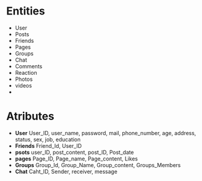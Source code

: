 # Entities 
 * User 
 * Posts 
 * Friends 
 * Pages
 * Groups
 * Chat  
 * Comments 
 * Reaction
 * Photos 
 * videos 
 * 

# Atributes 
 * **User** User_ID, user_name, password, mail, phone_number, age, address, status, sex, job, education
 * **Friends** Friend_Id, User_ID 
 * **psots** user_ID, post_content, post_ID, Post_date 
 * **pages** Page_ID, Page_name, Page_content, Likes 
 * **Groups** Group_Id, Group_Name, Group_content, Groups_Members 
 * **Chat** Caht_ID, Sender, receiver, message